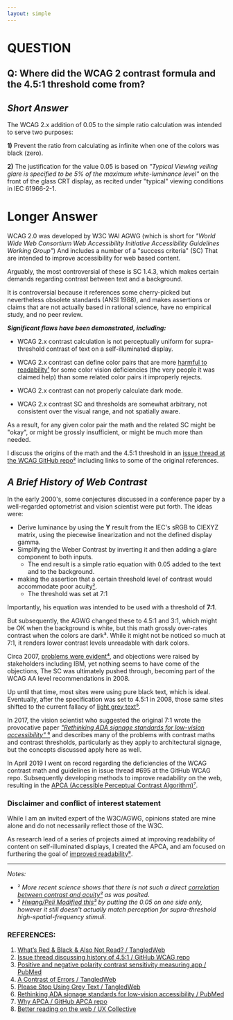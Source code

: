 ```yaml
---
layout: simple
---
```

# QUESTION

## Q: Where did the WCAG 2 contrast formula and the 4.5:1 threshold come from?


## *Short Answer*

The WCAG 2.x addition of 0.05 to the simple ratio calculation was intended to serve two purposes:

**1)** Prevent the ratio from calculating as infinite when one of the colors was black (zero).

**2)** The justification for the value 0.05 is based on *"Typical Viewing veiling glare is specified to be 5% of the maximum white-luminance level"* on the front of the glass CRT display, as recited under "typical" viewing conditions in IEC 61966-2-1.


# Longer Answer

WCAG 2.0 was developed by W3C WAI AGWG (which is short for *"World Wide Web Consortium Web Accessibility Initiative Accessibility Guidelines Working Group"*) And includes a number of a "success criteria" (SC) That are intended to improve accessibility for web based content.

Arguably, the most controversial of these is SC 1.4.3, which makes certain demands regarding contrast between text and a background.

It is controversial because it references some cherry-picked but nevertheless obsolete standards (ANSI 1988), and makes assertions or claims that are not actually based in rational science, have no empirical study, and no peer review.

***Significant flaws have been demonstrated, including:***
- WCAG 2.x contrast calculation is not perceptually uniform for supra-threshold contrast of text on a self-illuminated display.

- WCAG 2.x contrast can define color pairs that are more [harmful to readability¹][1] for some color vision deficiencies (the very people it was claimed help) than some related color pairs it improperly rejects.

- WCAG 2.x contrast can not properly calculate dark mode.

- WCAG 2.x contrast SC and thresholds are somewhat arbitrary, not consistent over the visual range, and not spatially aware.

As a result, for any given color pair the math and the related SC might be "okay", or might be grossly insufficient, or might be much more than needed.

I discuss the origins of the math and the 4.5:1 threshold in an [issue thread at the WCAG GitHub repo²][2] including links to some of the original references.


## *A Brief History of Web Contrast*

In the early 2000's, some conjectures discussed in a conference paper by a well-regarded optometrist and vision scientist were put forth. The ideas were:
- Derive luminance by using the **Y** result from the IEC's sRGB to CIEXYZ matrix, using the piecewise linearization and not the defined display gamma.
- Simplifying the Weber Contrast by inverting it and then adding a glare component to both inputs.
    - The end result is a simple ratio equation with 0.05 added to the text and to the background.
-  making the assertion that a certain threshold level of contrast would  accommodate poor acuity[²][2].
    - The threshold was set at 7:1

Importantly, his equation was intended to be used with a threshold of **7:1**.

But subsequently, the AGWG changed these to 4.5:1 and 3:1, which might be OK when the background is white, but this math grossly over-rates contrast when the colors are dark³. While it might not be noticed so much at 7:1, it renders lower contrast levels unreadable with dark colors.

Circa 2007, [problems were evident⁴][4], and objections were raised by stakeholders including IBM, yet nothing seems to have come of the objections, The SC was ultimately pushed through, becoming part of the WCAG AA level recommendations in 2008.

Up until that time, most sites were using pure black text, which is ideal. Eventually, after the specification was set to 4.5:1 in 2008, those same sites shifted to the current fallacy of [light grey text⁵][5].

In 2017, the vision scientist who suggested the original 7:1 wrote the provocative paper [ *"Rethinking ADA signage standards for low-vision accessibility"* ⁶][6] and describes many of the problems with contrast maths and contrast thresholds, particularly as they apply to architectural signage, but the concepts discussed apply here as well.

In April 2019 I went on record regarding the deficiencies of the WCAG contrast math and guidelines in issue thread #695 at the GitHub WCAG repo.  Subsequently developing methods to improve readability on the web, resulting in the [APCA (Accessible Perceptual Contrast Algorithm)⁷][7].


### Disclaimer and conflict of interest statement
While I am an invited expert of the W3C/AGWG, opinions stated are mine alone and do not necessarily reflect those of the W3C.

As research lead of a series of projects aimed at improving readability of content on self-illuminated displays, I created the APCA, and am focused on furthering the goal of [improved readability⁸][8].

----
*Notes:*
- ² *More recent science shows that there is not such a direct [correlation between contrast and acuity²][2] as was posited*.
- ³ *[Hwang/Peli Modified this³][3] by putting the 0.05 on one side only, however it still doesn't actually match perception for supra-threshold high-spatial-frequency stimuli*.


### REFERENCES:
1. [What’s Red & Black & Also Not Read? / TangledWeb][1]
1. [Issue thread discussing history of 4.5:1 / GitHub WCAG repo][2]
1. [Positive and negative polarity contrast sensitivity measuring app / PubMed][3]
1. [A Contrast of Errors / TangledWeb][4]
1. [Please Stop Using Grey Text / TangledWeb][5]
1. [Rethinking ADA signage standards for low-vision accessibility / PubMed][6]
1. [Why APCA / GitHub APCA repo][7]
1. [Better reading on the web / UX Collective][8]

  [1]: https://tangledweb.xyz/whats-red-black-also-not-read-573b9c0a97ed
  [2]: https://github.com/w3c/wcag/issues/1705#issuecomment-1027058976
  [3]: https://www.ncbi.nlm.nih.gov/pmc/articles/PMC5481843/
  [4]: https://tangledweb.xyz/a-contrast-of-errors-373c2665d42a
  [5]: https://tangledweb.xyz/please-stop-using-grey-text-3d3e71acfca8
  [6]: https://www.ncbi.nlm.nih.gov/pmc/articles/PMC5433805/
  [7]: https://git.apcacontrast.com/documentation/WhyAPCA
  [8]: https://uxdesign.cc/better-reading-on-the-web-c943c4cfc91a
